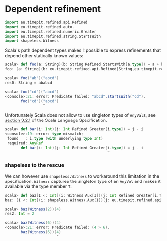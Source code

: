 # Dependent refinement

```scala
import eu.timepit.refined.api.Refined
import eu.timepit.refined.auto._
import eu.timepit.refined.numeric.Greater
import eu.timepit.refined.string.StartsWith
import shapeless.Witness
```

Scala's path dependent types makes it possible to express refinements
that depend other statically known values:

```scala
scala> def foo(a: String)(b: String Refined StartsWith[a.type]) = a + b
foo: (a: String)(b: eu.timepit.refined.api.Refined[String,eu.timepit.refined.string.StartsWith[a.type]])String
```

```scala
scala> foo("ab")("abcd")
res0: String = ababcd
```

```scala
scala> foo("cd")("abcd")
<console>:21: error: Predicate failed: "abcd".startsWith("cd").
       foo("cd")("abcd")
                 ^
```

Unfortunately Scala does not allow to use singleton types of `AnyVal`s,
see [section 3.2.1][spec-3.2.1] of the Scala Language Specification:

```scala
scala> def bar(i: Int)(j: Int Refined Greater[i.type]) = j - i
<console>:19: error: type mismatch;
 found   : i.type (with underlying type Int)
 required: AnyRef
       def bar(i: Int)(j: Int Refined Greater[i.type]) = j - i
                                              ^
```

### shapeless to the rescue

We can however use `shapeless.Witness` to workaround this limitation in
the specification. `Witness` captures the singleton type of an `AnyVal`
and makes it available via the type member `T`:

```scala
scala> def baz[I <: Int](i: Witness.Aux[I])(j: Int Refined Greater[i.T]) = j - i.value
baz: [I <: Int](i: shapeless.Witness.Aux[I])(j: eu.timepit.refined.api.Refined[Int,eu.timepit.refined.numeric.Greater[i.T]])Int
```

```scala
scala> baz(Witness(2))(4)
res2: Int = 2
```

```scala
scala> baz(Witness(6))(4)
<console>:21: error: Predicate failed: (4 > 6).
       baz(Witness(6))(4)
                       ^
```

[spec-3.2.1]: http://www.scala-lang.org/files/archive/spec/2.11/03-types.html#singleton-types
